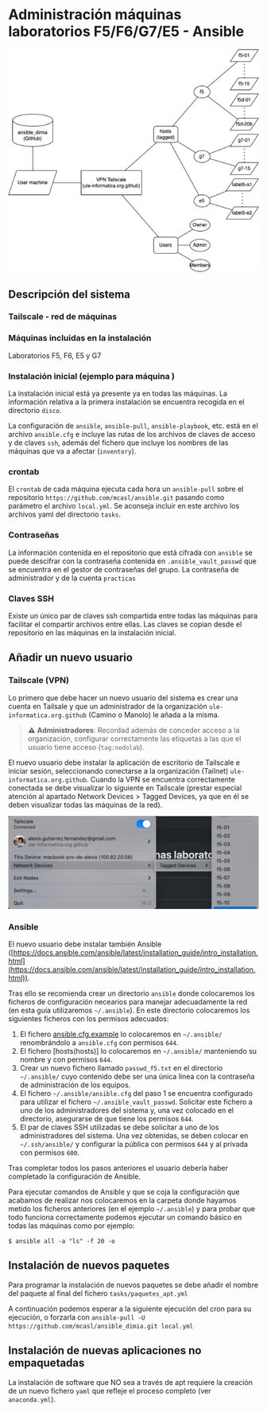 # Administración máquinas laboratorios F5/F6/G7/E5 - Ansible

![Diagrama del sistema](./images/system_diagram.png)

## Descripción del sistema

### Tailscale - red de máquinas

### Máquinas incluidas en la instalación

Laboratorios F5, F6, E5 y G7

### Instalación inicial (ejemplo para máquina )
La instalación inicial está ya presente ya en todas las máquinas. La información relativa a la primera instalación se encuentra recogida en el directorio `disco`.

La configuración de `ansible`, `ansible-pull`, `ansible-playbook`, etc. está en el archivo `ansible.cfg` e incluye las rutas de los archivos de claves de acceso y de claves `ssh`, además del fichero que incluye los nombres de las máquinas que va a afectar (`inventory`).

### crontab
El `crontab` de cada máquina ejecuta cada hora un `ansible-pull` sobre el repositorio `https://github.com/mcasl/ansible.git` pasando como parámetro el archivo `local.yml`. Se aconseja incluir en este archivo los archivos yaml del directorio `tasks`. 

### Contraseñas
La información contenida en el repositorio que está cifrada con `ansible` se puede descifrar con la contraseña contenida en `.ansible_vault_passwd` que se encuentra en el gestor de contraseñas del grupo.
La contraseña de administrador y de la cuenta `practicas` 

### Claves SSH
Existe un único par de claves ssh compartida entre todas las máquinas para facilitar el compartir archivos entre ellas. Las claves se copian desde el repositorio en las máquinas en la instalación inicial.


## Añadir un nuevo usuario

### Tailscale (VPN)

Lo primero que debe hacer un nuevo usuario del sistema es crear una cuenta en Tailsale y que un administrador de la organización `ule-informatica.org.github` (Camino o Manolo) le añada a la misma.

> :warning: **Administradores**: Recordad además de conceder acceso a la organización, configurar correctamente las etiquetas a las que el usuario tiene acceso (`tag:nodolab`).

El nuevo usuario debe instalar la aplicación de escritorio de Tailscale e iniciar sesión, seleccionando conectarse a la organización (Tailnet) `ule-informatica.org.github`. Cuando la VPN se encuentra correctamente conectada se debe visualizar lo siguiente en Tailscale (prestar especial atención al apartado Network Devices > Tagged Devices, ya que en él se deben visualizar todas las máquinas de la red).

![Conexión Tailscale](./images/tailscale_connected.png)

### Ansible

El nuevo usuario debe instalar también Ansible ([https://docs.ansible.com/ansible/latest/installation_guide/intro_installation.html](https://docs.ansible.com/ansible/latest/installation_guide/intro_installation.html)).

Tras ello se recomienda crear un directorio `ansible` donde colocaremos los ficheros de configuración necearios para manejar adecuadamente la red (en esta guía utilizaremos `~/.ansible`). En este directorio colocaremos los siguientes ficheros con los permisos adecuados:

1. El fichero [ansible.cfg.example](ansible.cfg.example) lo colocaremos en `~/.ansible/` renombrándolo a `ansible.cfg` con permisos `644`.
2. El fichero [hosts(hosts)] lo colocaremos en `~/.ansible/` manteniendo su nombre y con permisos `644`.
3. Crear un nuevo fichero llamado `passwd_f5.txt` en el directorio `~/.ansible/` cuyo contenido debe ser una única línea con la contraseña de administración de los equipos.
4. El fichero `~/.ansible/ansible.cfg` del paso 1 se encuentra configurado para utilizar el fichero `~/.ansible_vault_passwd`. Solicitar este fichero a uno de los administradores del sistema y, una vez colocado en el directorio, asegurarse de que tiene los permisos `644`.
5. El par de claves SSH utilizadas se debe solicitar a uno de los administradores del sistema. Una vez obtenidas, se deben colocar en `~/.ssh/ansible/` y configurar la pública con permisos `644` y al privada con permisos `600`.

Tras completar todos los pasos anteriores el usuario debería haber completado la configuración de Ansible.

Para ejecutar comandos de Ansible y que se coja la configuración que acabamos de realizar nos colocaremos en la carpeta donde hayamos metido los ficheros anteriores (en el ejemplo `~/.ansible`) y para probar que todo funciona correctamente podemos ejecutar un comando básico en todas las máquinas como por ejemplo:

```
$ ansible all -a "ls" -f 20 -o
```


## Instalación de nuevos paquetes

Para programar la instalación de nuevos paquetes se debe añadir el nombre del paquete al final del fichero `tasks/paquetes_apt.yml`

A continuación podemos esperar a la siguiente ejecución del cron para su ejecución, o forzarla con `ansible-pull -U https://github.com/mcasl/ansible_dimia.git local.yml`

## Instalación de nuevas aplicaciones no empaquetadas

La instalación de software que NO sea a través de apt requiere la creación de un nuevo fichero `yaml` que refleje el proceso completo (ver `anaconda.yml`). 